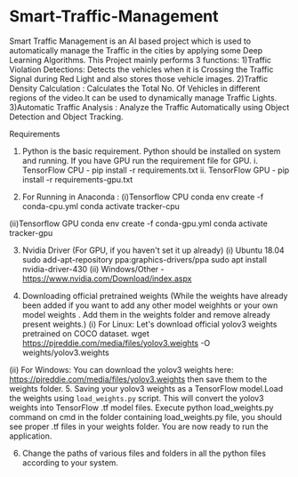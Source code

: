 # Smart-Traffic-Management
Smart Traffic Management is an AI based project which is used to automatically manage the Traffic in the cities 
by applying some Deep Learning Algorithms. This Project mainly performs 3 functions:
1)Traffic Violation Detections: Detects the vehicles when it is Crossing the Traffic Signal during Red Light and also
stores those vehicle images.
2)Traffic Density Calculation : Calculates the Total No. Of Vehicles in different regions of the video.It can be used
to dynamically manage Traffic Lights.
3)Automatic Traffic Analysis : Analyze the Traffic Automatically using Object Detection and Object Tracking.

Requirements

1.	Python is the basic requirement. Python should be installed on system and running. If you have GPU run the requirement file for GPU.
i.	TensorFlow CPU - pip install -r requirements.txt
ii.	TensorFlow GPU - pip install -r requirements-gpu.txt

2. For Running in Anaconda :
(i)Tensorflow CPU
conda env create -f conda-cpu.yml
conda activate tracker-cpu

(ii)Tensorflow GPU
conda env create -f conda-gpu.yml
conda activate tracker-gpu

3.	Nvidia Driver (For GPU, if you haven't set it up already)
(i)	Ubuntu 18.04
            sudo add-apt-repository ppa:graphics-drivers/ppa
            sudo apt install nvidia-driver-430
(ii)	Windows/Other - https://www.nvidia.com/Download/index.aspx

4. Downloading official pretrained weights (While the weights have already been added if you want to add any other model weighhts or your 
own model weights . Add them in the weights folder and remove already present weights.)
(i)	 For Linux: Let's download official yolov3 weights pretrained on COCO dataset. 
    wget https://pjreddie.com/media/files/yolov3.weights -O weights/yolov3.weights

(ii)	For Windows: You can download the yolov3 weights here:    https://pjreddie.com/media/files/yolov3.weights then save them to the weights folder.
5. Saving your yolov3 weights as a TensorFlow model.Load the weights using `load_weights.py` script. This will convert the yolov3 weights into TensorFlow .tf model files. Execute python load_weights.py command on cmd in the folder containing load_weights.py file, you should see proper .tf files in your weights folder. You are now ready to run the application.

6. Change the paths of various files and folders in all the python files according to your system.
